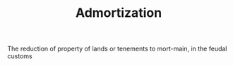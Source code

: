 ---
title: Admortization
letter: A
permalink: "/definitions/admortization.html"
body: The reduction of property of lands or tenements to mort-main, in the feudal
  customs
published_at: '2018-07-07'
layout: post
---